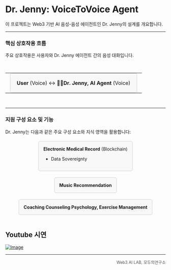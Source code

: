 # Dr. Jenny: VoiceToVoice Agent

이 프로젝트는 Web3 기반 AI 음성-음성 에이전트인 Dr. Jenny의 설계를 개요합니다.

---

### 핵심 상호작용 흐름

주요 상호작용은 사용자와 Dr. Jenny 에이전트 간의 음성 대화입니다.

<div style="text-align: center; margin: 30px 0;">
  <table style="display: inline-block; border-collapse: collapse; vertical-align: middle;">
    <tbody>
      <tr>
        <!-- User Box Cell -->
        <td style="padding: 0 15px; vertical-align: middle;">
          <div style="border: 1px solid #ccc; padding: 20px; text-align: center; background-color: #f8f8f8; border-radius: 5px; min-width: 120px; display: inline-block;">
            <strong>User</strong> (Voice) ↔ 👩‍⚕️<strong>Dr. Jenny, AI Agent</strong> (Voice)
          </div>
        </td>
      </tr>
    </tbody>
  </table>
</div>

---

### 지원 구성 요소 및 기능

Dr. Jenny는 다음과 같은 주요 구성 요소와 지식 영역을 활용합니다:

<div style="display: flex; justify-content: center; gap: 20px; flex-wrap: wrap; margin-top: 20px;">

  <!-- EMR Box -->
  <div style="border: 1px solid #ccc; padding: 15px; text-align: left; background-color: #f8f8f8; border-radius: 5px; min-width: 220px;">
    <strong>Electronic Medical Record</strong> (Blockchain)<br>
    <ul>
        <li>Data Sovereignty</li>
    </ul>
  </div>

  <!-- Coaching Box -->
  <div style="border: 1px solid #ccc; padding: 15px; text-align: center; background-color: #f8f8f8; border-radius: 5px; min-width: 150px; display: flex; flex-direction: column; justify-content: center;">
    <strong>Music Recommendation</strong>
  </div>

  <!-- Exercise Box -->
  <div style="border: 1px solid #ccc; padding: 15px; text-align: center; background-color: #f8f8f8; border-radius: 5px; min-width: 150px; display: flex; flex-direction: column; justify-content: center;">
    <strong>Coaching Counseling Psychology, Exercise Management</strong>
  </div>

</div>
<br>

## Youtube 시연
[![Image](https://github.com/user-attachments/assets/5a60d6d4-6818-4c2c-9f34-f4d0166e0908)](https://www.youtube.com/watch?v=Ji1o-ckRvPI)

---

<p align="right" style="font-size: 0.9em; color: #555;">
  Web3 AI LAB, 모두의연구소
</p>
